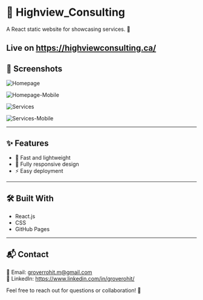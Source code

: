 # 📌 Highview_Consulting

A React static website for showcasing services. 🚀

Live on https://highviewconsulting.ca/
---

## 📸 Screenshots

![Homepage](https://github.com/user-attachments/assets/45b81bdd-b594-418d-954b-4b0c589fb33d)

![Homepage-Mobile](https://github.com/user-attachments/assets/f9d413c7-23c4-405d-b459-f059a95e82fa)

![Services](https://github.com/user-attachments/assets/c8f38ea1-d2e9-4389-96a6-36ea5a9fcedc)

![Services-Mobile](https://github.com/user-attachments/assets/160a8d0a-01fb-45d0-8fba-aad026db8da2)


---

## ✨ Features

- 🚀 Fast and lightweight
- 🎨 Fully responsive design
- ⚡ Easy deployment

---

## 🛠 Built With

- React.js
- CSS
- GitHub Pages

---

## 📬 Contact

📧 Email: groverrohit.m@gmail.com  
🔗 LinkedIn: https://www.linkedin.com/in/groverohit/  

Feel free to reach out for questions or collaboration! 🚀


